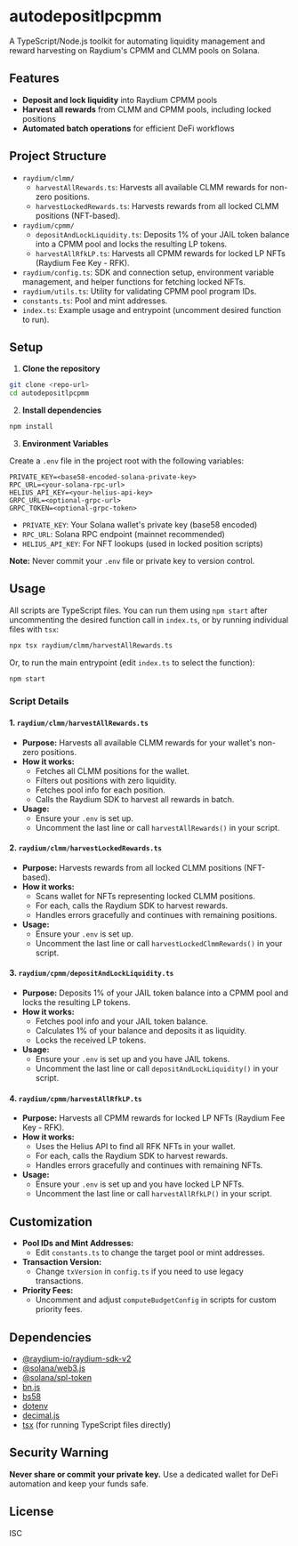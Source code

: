 # autodepositlpcpmm

A TypeScript/Node.js toolkit for automating liquidity management and reward harvesting on Raydium's CPMM and CLMM pools on Solana.

## Features
- **Deposit and lock liquidity** into Raydium CPMM pools
- **Harvest all rewards** from CLMM and CPMM pools, including locked positions
- **Automated batch operations** for efficient DeFi workflows

## Project Structure

- `raydium/clmm/`
  - `harvestAllRewards.ts`: Harvests all available CLMM rewards for non-zero positions.
  - `harvestLockedRewards.ts`: Harvests rewards from all locked CLMM positions (NFT-based).
- `raydium/cpmm/`
  - `depositAndLockLiquidity.ts`: Deposits 1% of your JAIL token balance into a CPMM pool and locks the resulting LP tokens.
  - `harvestAllRfkLP.ts`: Harvests all CPMM rewards for locked LP NFTs (Raydium Fee Key - RFK).
- `raydium/config.ts`: SDK and connection setup, environment variable management, and helper functions for fetching locked NFTs.
- `raydium/utils.ts`: Utility for validating CPMM pool program IDs.
- `constants.ts`: Pool and mint addresses.
- `index.ts`: Example usage and entrypoint (uncomment desired function to run).

## Setup

1. **Clone the repository**

```bash
git clone <repo-url>
cd autodepositlpcpmm
```

2. **Install dependencies**

```bash
npm install
```

3. **Environment Variables**

Create a `.env` file in the project root with the following variables:

```
PRIVATE_KEY=<base58-encoded-solana-private-key>
RPC_URL=<your-solana-rpc-url>
HELIUS_API_KEY=<your-helius-api-key>
GRPC_URL=<optional-grpc-url>
GRPC_TOKEN=<optional-grpc-token>
```

- `PRIVATE_KEY`: Your Solana wallet's private key (base58 encoded)
- `RPC_URL`: Solana RPC endpoint (mainnet recommended)
- `HELIUS_API_KEY`: For NFT lookups (used in locked position scripts)

**Note:** Never commit your `.env` file or private key to version control.

## Usage

All scripts are TypeScript files. You can run them using `npm start` after uncommenting the desired function call in `index.ts`, or by running individual files with `tsx`:

```bash
npx tsx raydium/clmm/harvestAllRewards.ts
```

Or, to run the main entrypoint (edit `index.ts` to select the function):

```bash
npm start
```

### Script Details

#### 1. `raydium/clmm/harvestAllRewards.ts`
- **Purpose:** Harvests all available CLMM rewards for your wallet's non-zero positions.
- **How it works:**
  - Fetches all CLMM positions for the wallet.
  - Filters out positions with zero liquidity.
  - Fetches pool info for each position.
  - Calls the Raydium SDK to harvest all rewards in batch.
- **Usage:**
  - Ensure your `.env` is set up.
  - Uncomment the last line or call `harvestAllRewards()` in your script.

#### 2. `raydium/clmm/harvestLockedRewards.ts`
- **Purpose:** Harvests rewards from all locked CLMM positions (NFT-based).
- **How it works:**
  - Scans wallet for NFTs representing locked CLMM positions.
  - For each, calls the Raydium SDK to harvest rewards.
  - Handles errors gracefully and continues with remaining positions.
- **Usage:**
  - Ensure your `.env` is set up.
  - Uncomment the last line or call `harvestLockedClmmRewards()` in your script.

#### 3. `raydium/cpmm/depositAndLockLiquidity.ts`
- **Purpose:** Deposits 1% of your JAIL token balance into a CPMM pool and locks the resulting LP tokens.
- **How it works:**
  - Fetches pool info and your JAIL token balance.
  - Calculates 1% of your balance and deposits it as liquidity.
  - Locks the received LP tokens.
- **Usage:**
  - Ensure your `.env` is set up and you have JAIL tokens.
  - Uncomment the last line or call `depositAndLockLiquidity()` in your script.

#### 4. `raydium/cpmm/harvestAllRfkLP.ts`
- **Purpose:** Harvests all CPMM rewards for locked LP NFTs (Raydium Fee Key - RFK).
- **How it works:**
  - Uses the Helius API to find all RFK NFTs in your wallet.
  - For each, calls the Raydium SDK to harvest rewards.
  - Handles errors gracefully and continues with remaining NFTs.
- **Usage:**
  - Ensure your `.env` is set up and you have locked LP NFTs.
  - Uncomment the last line or call `harvestAllRfkLP()` in your script.

## Customization
- **Pool IDs and Mint Addresses:**
  - Edit `constants.ts` to change the target pool or mint addresses.
- **Transaction Version:**
  - Change `txVersion` in `config.ts` if you need to use legacy transactions.
- **Priority Fees:**
  - Uncomment and adjust `computeBudgetConfig` in scripts for custom priority fees.

## Dependencies
- [@raydium-io/raydium-sdk-v2](https://www.npmjs.com/package/@raydium-io/raydium-sdk-v2)
- [@solana/web3.js](https://www.npmjs.com/package/@solana/web3.js)
- [@solana/spl-token](https://www.npmjs.com/package/@solana/spl-token)
- [bn.js](https://www.npmjs.com/package/bn.js)
- [bs58](https://www.npmjs.com/package/bs58)
- [dotenv](https://www.npmjs.com/package/dotenv)
- [decimal.js](https://www.npmjs.com/package/decimal.js)
- [tsx](https://www.npmjs.com/package/tsx) (for running TypeScript files directly)

## Security Warning
**Never share or commit your private key.** Use a dedicated wallet for DeFi automation and keep your funds safe.

## License
ISC
